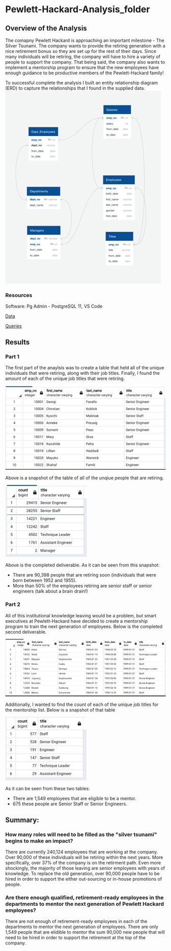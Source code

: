 # Pewlett-Hackard-Analysis_folder
## Overview of the Analysis
The comapny Pewlett Hackard is approaching an important milestone - The Silver Tsunami. The company wants to provide the retiring generation with a nice retirement bonus so they are set up for the rest of their days. Since many individuals will be retiring, the company will have to hire a variety of people to support the company. That being said, the company also wants to implement a mentorship program to ensure that the new employees have enough guidance to be productive members of the Pewlett-Hackard family!

To successful complete the analysis I built an entity relationship diagram (ERD) to capture the relationships that I found in the supplied data. 
![ERD](https://github.com/jackogross123/Pewlett-Hackard-Analysis_folder/blob/main/Resources/Screen%20Shot%202021-04-13%20at%205.57.36%20PM.png)

### Resources
Software: Pg Admin - PostgreSQL 11, VS Code

[Data](https://github.com/jackogross123/Pewlett-Hackard-Analysis_folder/tree/main/Data)

[Queries](https://github.com/jackogross123/Pewlett-Hackard-Analysis_folder/tree/main/Queries)

## Results
### Part 1
The first part of the anaylsis was to create a table that held all of the unique individuals that were retiring, along with their job titles. Finally, I found the amount of each of the unique job titles that were retiring.

![Deliverable 1](https://github.com/jackogross123/Pewlett-Hackard-Analysis_folder/blob/main/Resources/Deliverable_1.png)

Above is a snapshot of the table of all of the unqiue people that are retiring.

![Deliverable_yes](https://github.com/jackogross123/Pewlett-Hackard-Analysis_folder/blob/main/Resources/Deliverable_1.2.png)

Above is the completed deliverable. As it can be seen from this snapshot:

- There are 90,398 people that are retiring soon (individuals that were born between 1952 and 1955). 
- More than 50% of the employees retiring are senior staff or senior engineers (talk about a brain drain!)

### Part 2

All of this institutional knowledge leaving would be a problem, but smart executives at Pewlett-Hackard have decided to create a mentorship program to train the next generation of employees. Below is the completed second deliverable.

![Deliverable_2](https://github.com/jackogross123/Pewlett-Hackard-Analysis_folder/blob/main/Resources/Delv_1.png)

Additionally, I wanted to find the count of each of the unique job titles for the mentorship list. Below is a snapshot of that table

![Mentorship_count](https://github.com/jackogross123/Pewlett-Hackard-Analysis_folder/blob/main/Resources/mentorship_count.png)

As it can be seen from these two tables:

- There are 1,549 employees that are eligible to be a mentor.
- 675 these people are Senior Staff or Senior Engineers.

## Summary:

### How many roles will need to be filled as the "silver tsunami" begins to make an impact?
There are currently 240,124 employees that are working at the company. Over 90,000 of these individuals will be retiring within the next years. More specifically, over 37% of the company is on the retirment path. Even more shockingly, the majority of those leaving are senior employees with years of knowledge. To replace the old generation, over 90,000 people have to be hired in order to support the either out-sourcing or in-house promotions of people.

### Are there enough qualified, retirement-ready employees in the departments to mentor the next generation of Pewlett Hackard employees?
There are not enough of retirement-ready employees in each of the departments to mentor the next generation of employees. There are only 1,549 people that are elidible to mentor the sum 90,000 new people that will need to be hired in order to support the retirement at the top of the company. 
